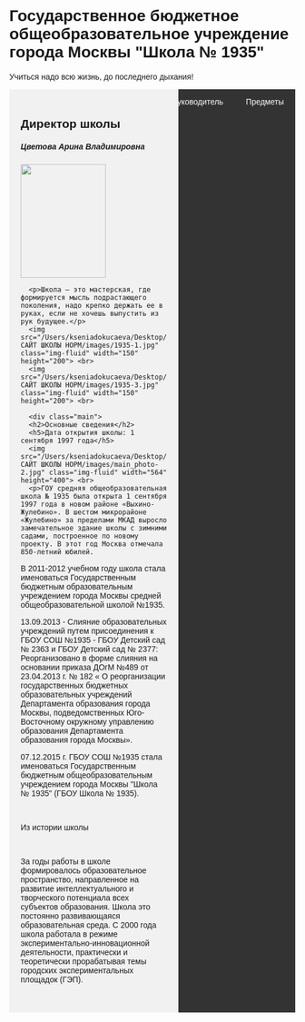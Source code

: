 
<!DOCTYPE html>
<html>
<head>
<title>ГБОУ СОШ №1935</title>
<meta charset="UTF-8">
<meta name="viewport" content="width=device-width, initial-scale=1">
<style>
#myBtn {
  display: none;
  position: fixed;
  bottom: 20px;
  right: 30px;
  z-index: 99;
  font-size: 18px;
  border: none;
  outline: none;
  background-color: red;
  color: white;
  cursor: pointer;
  padding: 15px;
  border-radius: 4px;
}

#myBtn:hover {
  background-color: #555;
}
body {font-family: Arial, Helvetica, sans-serif;}
content="width=device-width, initial-scale=1">
<style>
* {
    box-sizing: border-box;
}

body {
    font-family: Arial, Helvetica, sans-serif;
    margin: 0;
}

.header {
    padding: 80px;
    text-align: left;
    background: #1abc9c;
    color: white;
}

.header h1 {
    font-size: 40px;}
.navbar {
    overflow: hidden;
    background-color: #333;}

.navbar a {
    float: right;
    display: block;
    color: white;
    text-align: center;
    padding: 14px 20px;
    text-decoration: none;}
    
.navbar a:hover {
    background-color: #ddd;
    color: black;}
.row {  
    display: flex;
    flex-wrap: wrap;
}

.side {
    flex: 30%;
    background-color: #f1f1f1;
    padding: 20px;
}

.main {   
    flex: 70%;
    background-color: white;
    padding: 20px;
}

.fakeimg {
    background-color: #aaa;
    width: 100%;
    padding: 20px;
}
</style>
</head>
<body>
<h1>Государственное бюджетное общеобразовательное учреждение города Москвы "Школа № 1935"</h1>
<p>Учиться надо всю жизнь, до последнего дыхания!</p>
<div class="navbar">
  <a href="Предметы.html">Предметы</a>
  <a href="Классный руководитель.html">Классный руководитель</a>
  <a href="Контакты.html">Контакты</a>
  
  <div class="row">
  <div class="side">
      <h2>Директор школы</h2>
      <h5>Цветова Арина Владимировна</h5>
      <img src="/Users/kseniadokucaeva/Desktop/САЙТ ШКОЛЫ НОРМ/images/foto-2.jpg" class="img-fluid" width="150" height="200"> 
    
      <p>Школа — это мастерская, где формируется мысль подрастающего поколения, надо крепко держать ее в руках, если не хочешь выпустить из рук будущее.</p>
      <img src="/Users/kseniadokucaeva/Desktop/САЙТ ШКОЛЫ НОРМ/images/1935-1.jpg" class="img-fluid" width="150" height="200"> <br>
      <img src="/Users/kseniadokucaeva/Desktop/САЙТ ШКОЛЫ НОРМ/images/1935-3.jpg" class="img-fluid" width="150" height="200"> <br>
      
      <div class="main">
      <h2>Основные сведения</h2>
      <h5>Дата открытия школы: 1 сентября 1997 года</h5>
      <img src="/Users/kseniadokucaeva/Desktop/САЙТ ШКОЛЫ НОРМ/images/main_photo-2.jpg" class="img-fluid" width="564" height="400"> <br>
      <p>ГОУ средняя общеобразовательная школа № 1935 была открыта 1 сентября 1997 года в новом районе «Выхино-Жулебино». В шестом микрорайоне «Жулебино» за пределами МКАД выросло замечательное здание школы с зимними садами, построенное по новому проекту. В этот год Москва отмечала 850-летний юбилей.

В 2011-2012 учебном году школа стала именоваться Государственным бюджетным образовательным учреждением города Москвы средней общеобразовательной школой №1935.</p>
      <p>13.09.2013 - Слияние образовательных учреждений путем присоединения к ГБОУ СОШ №1935 - ГБОУ Детский сад № 2363 и ГБОУ Детский сад № 2377:
Реорганизовано в форме слияния на основании приказа ДОгМ №489 от 23.04.2013 г. № 182 « О реорганизации государственных бюджетных образовательных учреждений Департамента образования города Москвы, подведомственных Юго-Восточному окружному управлению образования Департамента образования города Москвы».

07.12.2015 г. ГБОУ СОШ №1935 стала именоваться Государственным бюджетным общеобразовательным учреждением города Москвы "Школа № 1935" (ГБОУ Школа № 1935).</p>
<br>
<p>Из истории школы</p>
<br>
<p>За годы работы в школе формировалось образовательное пространство, направленное на развитие интеллектуального и творческого потенциала всех субъектов образования. Школа это постоянно развивающаяся образовательная среда. С 2000 года школа работала в режиме экспериментально-инновационной деятельности, практически и теоретически прорабатывая темы городских экспериментальных площадок (ГЭП).</p>
      <br>
  </div>
</div>
</body>
</html>
